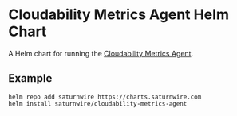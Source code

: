 # Cloudability Metrics Agent Helm Chart

A Helm chart for running the [Cloudability Metrics Agent](https://github.com/cloudability/metrics-agent).

## Example
```
helm repo add saturnwire https://charts.saturnwire.com
helm install saturnwire/cloudability-metrics-agent
```
